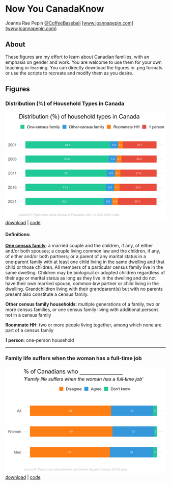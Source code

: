 # Now You CanadaKnow

Joanna Rae Pepin [\@CoffeeBaseball](https://sciences.social/@CoffeeBaseball) [www.joannapepin.com](www.joannapepin.com)

## About

These figures are my effort to learn about Canadian families, with an emphasis on gender and work. You are welcome to use them for your own teaching or learning. You can directly download the figures in .png formats or use the scripts to recreate and modify them as you desire.

## Figures

### Distribution (%) of Household Types in Canada

![Distribution (%) of Household Types in Canada](https://github.com/jrpepin/Now-You-CanadaKnow/blob/main/figs/hh.png?raw=true) [download](https://github.com/jrpepin/Now-You-CanadaKnow/blob/main/figs/hh.png) \| [code](https://github.com/jrpepin/Now-You-CanadaKnow/blob/main/R/households.R)

#### Definitions:

[**One census family**](https://www12.statcan.gc.ca/census-recensement/2021/ref/dict/az/Definition-eng.cfm?ID=fam004): a married couple and the children, if any, of either and/or both spouses; a couple living common law and the children, if any, of either and/or both partners; or a parent of any marital status in a one‑parent family with at least one child living in the same dwelling and that child or those children. All members of a particular census family live in the same dwelling. Children may be biological or adopted children regardless of their age or marital status as long as they live in the dwelling and do not have their own married spouse, common‑law partner or child living in the dwelling. Grandchildren living with their grandparent(s) but with no parents present also constitute a census family.

**Other census family households**: multiple generations of a family, two or more census families, or one census family living with additional persons not in a census family

**Roommate HH**: two or more people living together, among which none are part of a census family

**1 person**: one-person household

------------------------------------------------------------------------

### Family life suffers when the woman has a full-time job

![% of Canadians who agree/disagree/dk if family life suffers when the woman has a full-time job](https://github.com/jrpepin/Now-You-CanadaKnow/blob/main/figs/famsuffer.png?raw=true) [download](https://github.com/jrpepin/Now-You-CanadaKnow/blob/main/figs/famsuffer.png) \| [code](https://github.com/jrpepin/Now-You-CanadaKnow/blob/main/R/familysuffers.R)
